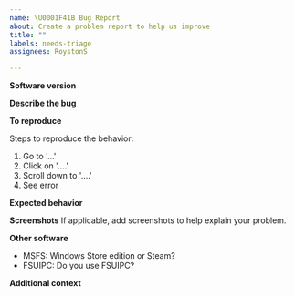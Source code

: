 ```yaml
---
name: \U0001F41B Bug Report
about: Create a problem report to help us improve
title: ""
labels: needs-triage
assignees: RoystonS

---
```


<!--
* Please fill out this template with all the relevant information so we can
  understand what's going on and fix the issue. We appreciate bugs filed and PRs
  submitted!
-->

**Software version**
<!-- Please indicate which version of BetterBravoLights you have.
If you don't have the latest version, it's worth giving that a try. -->

**Describe the bug**
<!-- A clear and concise description of what the bug is. -->

**To reproduce**
<!-- If you can indicate how to reproduce the problem it's much easier to fix! -->
Steps to reproduce the behavior:
1. Go to '...'
2. Click on '....'
3. Scroll down to '....'
4. See error

**Expected behavior**
<!-- A clear and concise description of what you expected to happen. -->

**Screenshots**
If applicable, add screenshots to help explain your problem.

**Other software**
<!-- Which of these do you have installed? -->
- MSFS: Windows Store edition or Steam?
- FSUIPC: Do you use FSUIPC?

**Additional context**
<!-- Add any other context about the problem here. -->
